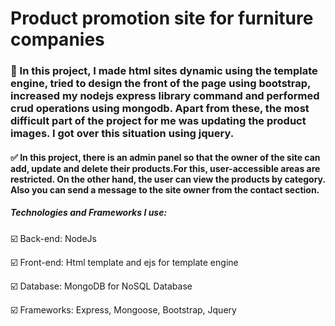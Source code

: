 # Product promotion site for furniture companies

### 🔎 In this project, I made html sites dynamic using the template engine, tried to design the front of the page using bootstrap, increased my nodejs express library command and performed crud operations using mongodb. Apart from these, the most difficult part of the project for me was updating the product images. I got over this situation using jquery.

#### :white_check_mark: In this project, there is an admin panel so that the owner of the site can add, update and delete their products.For this, user-accessible areas are restricted. On the other hand, the user can view the products by category. Also you can send a message to the site owner from the contact section.

##### Technologies and Frameworks I use:


 :ballot_box_with_check: Back-end: NodeJs

 :ballot_box_with_check: Front-end: Html template and ejs for template engine

 :ballot_box_with_check: Database: MongoDB for NoSQL Database

 :ballot_box_with_check: Frameworks: Express, Mongoose, Bootstrap, Jquery


